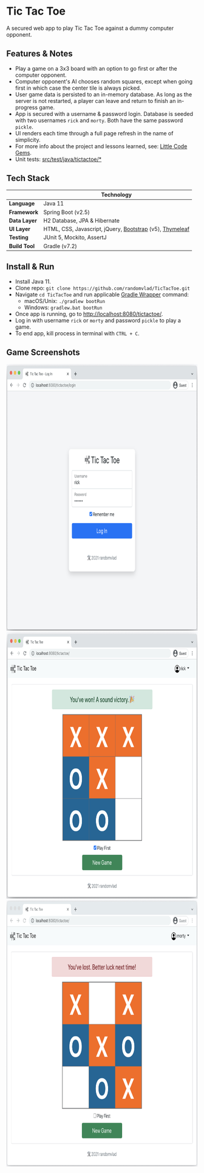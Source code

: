 # Tic Tac Toe

A secured web app to play Tic Tac Toe against a dummy computer opponent.

## Features & Notes
* Play a game on a 3x3 board with an option to go first or after the computer opponent.
* Computer opponent's AI chooses random squares, except when going first in which case the center tile is always picked.
* User game data is persisted to an in-memory database. As long as the server is not restarted, a player can leave and return to finish an in-progress game.  
* App is secured with a username & password login. Database is seeded with two usernames `rick` and `morty`. Both have the same password `pickle`.
* UI renders each time through a full page refresh in the name of simplicity.
* For more info about the project and lessons learned, see: [Little Code Gems](docs/code-gems.md).
* Unit tests: [src/test/java/tictactoe/*](src/test/java/tictactoe)

## Tech Stack
| | Technology |
|---|---|
| __Language__ | Java 11 |
| __Framework__ | Spring Boot (v2.5) |
| __Data Layer__ | H2 Database, JPA & Hibernate | 
| __UI Layer__ | HTML, CSS, Javascript, jQuery, [Bootstrap](https://getbootstrap.com/) (v5), [Thymeleaf](http://www.thymeleaf.org/) |
| __Testing__ | JUnit 5, Mockito, AssertJ |
| __Build Tool__ | Gradle (v7.2) |

## Install & Run
* Install Java 11.
* Clone repo: `git clone https://github.com/randomvlad/TicTacToe.git`
* Navigate `cd TicTacToe` and run applicable [Gradle Wrapper](https://docs.gradle.org/current/userguide/gradle_wrapper.html#sec:using_wrapper) command:
  * macOS/Unix: `./gradlew bootRun`
  * Windows: `gradlew.bat bootRun`
* Once app is running, go to [http://localhost:8080/tictactoe/](http://localhost:8080/tictactoe/).
* Log in with username `rick` or `morty` and password `pickle` to play a game.
* To end app, kill process in terminal with `CTRL + C`. 

## Game Screenshots
<img src="docs/images/tictactoe_screenshot_login.png" style="width: 800px; height: 700px;" />
<br />
<img src="docs/images/tictactoe_screenshot_win.png" style="width: 800px; height: 700px;" />
<br />
<img src="docs/images/tictactoe_screenshot_loss.png" style="width: 800px; height: 700px;" />
